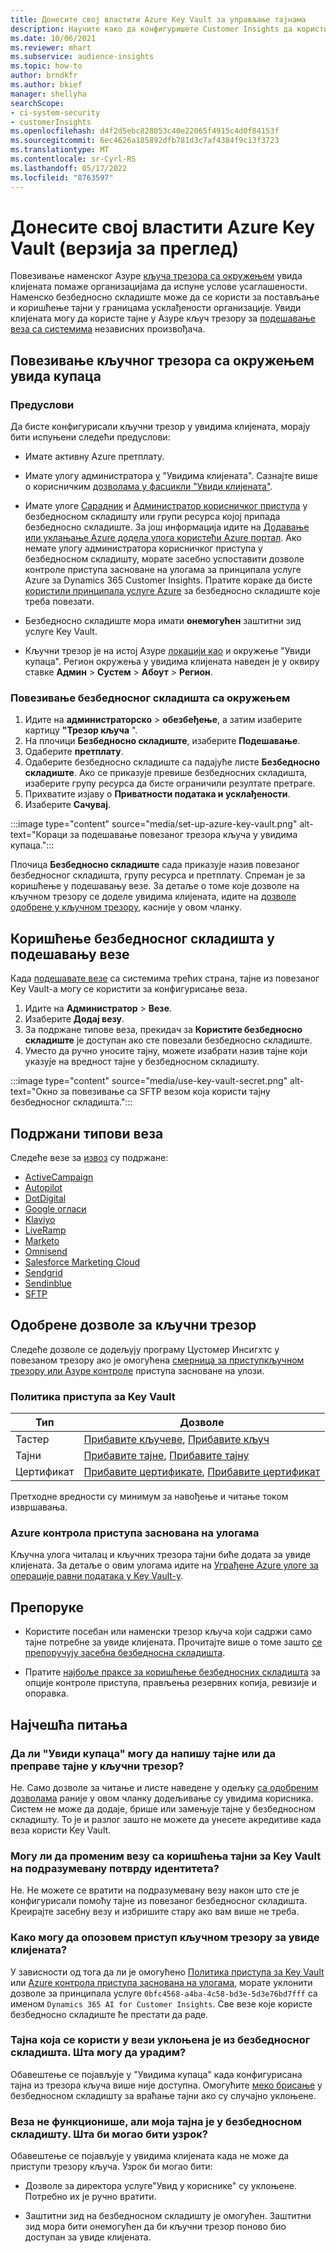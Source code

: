 ```yaml
---
title: Донесите свој властити Azure Key Vault за управљање тајнама
description: Научите како да конфигуришете Customer Insights да користите сопствени Azure Key Vault.
ms.date: 10/06/2021
ms.reviewer: mhart
ms.subservice: audience-insights
ms.topic: how-to
author: brndkfr
ms.author: bkief
manager: shellyha
searchScope:
- ci-system-security
- customerInsights
ms.openlocfilehash: d4f2d5ebc828053c40e22065f4915c4d0f84153f
ms.sourcegitcommit: 6ec4626a185892dfb781d3c7af4384f9c13f3723
ms.translationtype: MT
ms.contentlocale: sr-Cyrl-RS
ms.lasthandoff: 05/17/2022
ms.locfileid: "8763597"
---
```

# <a name="bring-your-own-azure-key-vault-preview"></a>Донесите свој властити Azure Key Vault (верзија за преглед)

Повезивање наменског Азуре [кључа трезора са окружењем](/azure/key-vault/general/basic-concepts) увида клијената помаже организацијама да испуне услове усаглашености.
Наменско безбедносно складиште може да се користи за постављање и коришћење тајни у границама усклађености организације. Увиди клијената могу да користе тајне у Азуре кључ трезору за [подешавање веза са системима](connections.md) независних произвођача.

## <a name="link-the-key-vault-to-the-customer-insights-environment"></a>Повезивање кључног трезора са окружењем увида купаца

### <a name="prerequisites"></a>Предуслови

Да бисте конфигурисали кључни трезор у увидима клијената, морају бити испуњени следећи предуслови:

- Имате активну Azure претплату.

- Имате улогу администратора [у](permissions.md#admin) "Увидима клијената". Сазнајте више о корисничким [дозволама у фасцикли "Увиди клијената"](permissions.md#assign-roles-and-permissions).

- Имате улоге [Сарадник](/azure/role-based-access-control/built-in-roles#contributor) и [Администратор корисничког приступа](/azure/role-based-access-control/built-in-roles#user-access-administrator) у безбедносном складишту или групи ресурса којој припада безбедносно складиште. За још информација идите на [Додавање или уклањање Azure додела улога користећи Azure портал](/azure/role-based-access-control/role-assignments-portal). Ако немате улогу администратора корисничког приступа у безбедносном складишту, морате засебно успоставити дозволе контроле приступа засноване на улогама за принципала услуге Azure за Dynamics 365 Customer Insights. Пратите кораке да бисте [користили принципала услуге Azure](connect-service-principal.md) за безбедносно складиште које треба повезати.

- Безбедносно складиште мора имати **онемогућен** заштитни зид услуге Key Vault.

- Кључни трезор је на истој Азуре [локацији као](https://azure.microsoft.com/global-infrastructure/geographies/#overview) и окружење "Увиди купаца". Регион окружења у увидима клијената наведен је у оквиру ставке **Админ** > **Сyстем** > **Абоут** > **Регион**.

### <a name="link-a-key-vault-to-the-environment"></a>Повезивање безбедносног складишта са окружењем

1. Идите на **администраторско** > **обезбеђење**, а затим изаберите картицу **"Трезор кључа** ".
1. На плочици **Безбедносно складиште**, изаберите **Подешавање**.
1. Одаберите **претплату**.
1. Одаберите безбедносно складиште са падајуће листе **Безбедносно складиште**. Ако се приказује превише безбедносних складишта, изаберите групу ресурса да бисте ограничили резултате претраге.
1. Прихватите изјаву о **Приватности података и усклађености**.
1. Изаберите **Сачувај**.

:::image type="content" source="media/set-up-azure-key-vault.png" alt-text="Кораци за подешавање повезаног трезора кључа у увидима купаца.":::

Плочица **Безбедносно складиште** сада приказује назив повезаног безбедносног складишта, групу ресурса и претплату. Спреман је за коришћење у подешавању везе.
За детаље о томе које дозволе на кључном трезору се доделе увидима клијената, идите на [дозволе одобрене у кључном трезору](#permissions-granted-on-the-key-vault), касније у овом чланку.

## <a name="use-the-key-vault-in-the-connection-setup"></a>Коришћење безбедносног складишта у подешавању везе

Када [подешавате везе](connections.md) са системима трећих страна, тајне из повезаног Key Vault-а могу се користити за конфигурисање веза.

1. Идите на **Администратор** > **Везе**.
1. Изаберите **Додај везу**.
1. За подржане типове веза, прекидач за **Користите безбедносно складиште** је доступан ако сте повезали безбедносно складиште.
1. Уместо да ручно уносите тајну, можете изабрати назив тајне који указује на вредност тајне у безбедносном складишту.

:::image type="content" source="media/use-key-vault-secret.png" alt-text="Окно за повезивање са SFTP везом која користи тајну безбедносног складишта.":::

## <a name="supported-connection-types"></a>Подржани типови веза

Следеће везе за [извоз](export-destinations.md) су подржане:

* [ActiveCampaign](export-active-campaign.md)
* [Autopilot](export-autopilot.md)
* [DotDigital](export-dotdigital.md)
* [Google огласи](export-google-ads.md)
* [Klaviyo](export-klaviyo.md)
* [LiveRamp](export-liveramp.md)
* [Marketo](export-marketo.md)
* [Omnisend](export-omnisend.md)
* [Salesforce Marketing Cloud](export-salesforce.md)
* [Sendgrid](export-sendgrid.md)
* [Sendinblue](export-sendinblue.md)
* [SFTP](export-sftp.md)

## <a name="permissions-granted-on-the-key-vault"></a>Одобрене дозволе за кључни трезор

Следеће дозволе се додељују програму Цустомер Инсигхтс у повезаном трезору ако је омогућена [смерница за приступ](/azure/key-vault/general/assign-access-policy?tabs=azure-portal)[кључном трезору или Азуре контроле](/azure/key-vault/general/rbac-guide?tabs=azure-cli) приступа засноване на улози.

### <a name="key-vault-access-policy"></a>Политика приступа за Key Vault

| Тип        | Дозволе          |
| ----------- | -------------------- |
| Тастер         | [Прибавите кључеве](/rest/api/keyvault/keys/get-keys/get-keys), [Прибавите кључ](/rest/api/keyvault/keys/get-key/get-key)                                 |
| Тајни      | [Прибавите тајне](/rest/api/keyvault/secrets/get-secrets/get-secrets), [Прибавите тајну](/rest/api/keyvault/secrets/get-secret/get-secret)                     |
| Цертификат | [Прибавите цертификате](/rest/api/keyvault/certificates/get-certificates/get-certificates), [Прибавите цертификат](/rest/api/keyvault/certificates/get-certificate/get-certificate) |

Претходне вредности су минимум за навођење и читање током извршавања.

### <a name="azure-role-based-access-control"></a>Azure контрола приступа заснована на улогама

Кључна улога читалац и кључних трезора тајни биће додата за увиде клијената. За детаље о овим улогама идите на [Уграђене Azure улоге за операције равни података у Key Vault-у](/azure/key-vault/general/rbac-guide?tabs=azure-cli).

## <a name="recommendations"></a>Препоруке

- Користите посебан или наменски трезор кључа који садржи само тајне потребне за увиде клијената. Прочитајте више о томе зашто [се препоручују засебна безбедносна складишта](/azure/key-vault/general/best-practices#why-we-recommend-separate-key-vaults).

- Пратите [најбоље праксе за коришћење безбедносних складишта](/azure/key-vault/general/best-practices#turn-on-logging) за опције контроле приступа, прављења резервних копија, ревизије и опоравка.

## <a name="frequently-asked-questions"></a>Најчешћа питања

### <a name="can-customer-insights-write-secrets-or-overwrite-secrets-into-the-key-vault"></a>Да ли "Увиди купаца" могу да напишу тајне или да преправе тајне у кључни трезор?

Не. Само дозволе за читање и листе наведене у одељку [са одобреним дозволама](#permissions-granted-on-the-key-vault) раније у овом чланку додељивање су увидима корисника. Систем не може да додаје, брише или замењује тајне у безбедносном складишту. То је и разлог зашто не можете да унесете акредитиве када веза користи Key Vault.

### <a name="can-i-change-a-connection-from-using-key-vault-secrets-to-default-authentication"></a>Могу ли да променим везу са коришћења тајни за Key Vault на подразумевану потврду идентитета?

Не. Не можете се вратити на подразумевану везу након што сте је конфигурисали помоћу тајне из повезаног безбедносног складишта. Креирајте засебну везу и избришите стару ако вам више не треба.

### <a name="how-can-i-revoke-access-to-a-key-vault-for-customer-insights"></a>Како могу да опозовем приступ кључном трезору за увиде клијената?

У зависности од тога да ли је омогућено [Политика приступа за Key Vault](/azure/key-vault/general/assign-access-policy?tabs=azure-portal) или [Azure контрола приступа заснована на улогама](/azure/key-vault/general/rbac-guide?tabs=azure-cli), морате уклонити дозволе за принципала услуге `0bfc4568-a4ba-4c58-bd3e-5d3e76bd7fff` са именом `Dynamics 365 AI for Customer Insights`. Све везе које користе безбедносно складиште ће престати да раде.

### <a name="a-secret-thats-used-in-a-connection-got-removed-from-the-key-vault-what-can-i-do"></a>Тајна која се користи у вези уклоњена је из безбедносног складишта. Шта могу да урадим?

Обавештење се појављује у "Увидима купаца" када конфигурисана тајна из трезора кључа више није доступна. Омогућите [меко брисање](/azure/key-vault/general/soft-delete-overview) у безбедносном складишту за враћање тајни ако су случајно уклоњене.

### <a name="a-connection-doesnt-work-but-my-secret-is-in-the-key-vault-what-might-be-the-cause"></a>Веза не функционише, али моја тајна је у безбедносном складишту. Шта би могао бити узрок?

Обавештење се појављује у увидима клијената када не може да приступи трезору кључа. Узрок би могао бити:

- Дозволе за директора услуге"Увид у кориснике" су уклоњене. Потребно их је ручно вратити.

- Заштитни зид на безбедносном складишту је омогућен. Заштитни зид мора бити онемогућен да би кључни трезор поново био доступан за увиде клијената.
